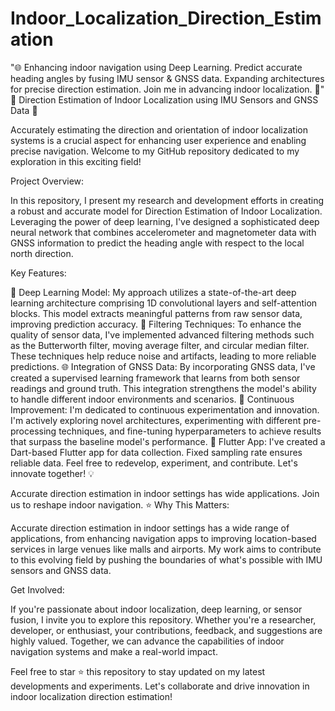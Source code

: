 # Indoor_Localization_Direction_Estimation
"🌐 Enhancing indoor navigation using Deep Learning. Predict accurate heading angles by fusing IMU sensor &amp; GNSS data. Expanding architectures for precise direction estimation. Join me in advancing indoor localization. 🚀"
🧭 Direction Estimation of Indoor Localization using IMU Sensors and GNSS Data 📡

Accurately estimating the direction and orientation of indoor localization systems is a crucial aspect for enhancing user experience and enabling precise navigation. Welcome to my GitHub repository dedicated to my exploration in this exciting field!

Project Overview:

In this repository, I present my research and development efforts in creating a robust and accurate model for Direction Estimation of Indoor Localization. Leveraging the power of deep learning, I've designed a sophisticated deep neural network that combines accelerometer and magnetometer data with GNSS information to predict the heading angle with respect to the local north direction.

Key Features:

🧠 Deep Learning Model: My approach utilizes a state-of-the-art deep learning architecture comprising 1D convolutional layers and self-attention blocks. This model extracts meaningful patterns from raw sensor data, improving prediction accuracy.
🔄 Filtering Techniques: To enhance the quality of sensor data, I've implemented advanced filtering methods such as the Butterworth filter, moving average filter, and circular median filter. These techniques help reduce noise and artifacts, leading to more reliable predictions.
🌐 Integration of GNSS Data: By incorporating GNSS data, I've created a supervised learning framework that learns from both sensor readings and ground truth. This integration strengthens the model's ability to handle different indoor environments and scenarios.
🚀 Continuous Improvement: I'm dedicated to continuous experimentation and innovation. I'm actively exploring novel architectures, experimenting with different pre-processing techniques, and fine-tuning hyperparameters to achieve results that surpass the baseline model's performance.
🌟 Flutter App: I've created a Dart-based Flutter app for data collection. Fixed sampling rate ensures reliable data. Feel free to redevelop, experiment, and contribute. Let's innovate together! 💡

Accurate direction estimation in indoor settings has wide applications. Join us to reshape indoor navigation. ⭐
Why This Matters:

Accurate direction estimation in indoor settings has a wide range of applications, from enhancing navigation apps to improving location-based services in large venues like malls and airports. My work aims to contribute to this evolving field by pushing the boundaries of what's possible with IMU sensors and GNSS data.

Get Involved:

If you're passionate about indoor localization, deep learning, or sensor fusion, I invite you to explore this repository. Whether you're a researcher, developer, or enthusiast, your contributions, feedback, and suggestions are highly valued. Together, we can advance the capabilities of indoor navigation systems and make a real-world impact.

Feel free to star ⭐ this repository to stay updated on my latest developments and experiments. Let's collaborate and drive innovation in indoor localization direction estimation!
